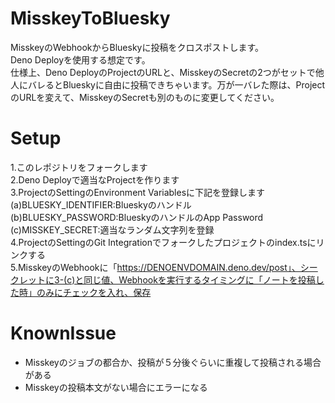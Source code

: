 # MisskeyToBluesky
MisskeyのWebhookからBlueskyに投稿をクロスポストします。<br>
Deno Deployを使用する想定です。<br>
仕様上、Deno DeployのProjectのURLと、MisskeyのSecretの2つがセットで他人にバレるとBlueskyに自由に投稿できちゃいます。万が一バレた際は、ProjectのURLを変えて、MisskeyのSecretも別のものに変更してください。<br>

# Setup
1.このレポジトリをフォークします<br>
2.Deno Deployで適当なProjectを作ります<br>
3.ProjectのSettingのEnvironment Variablesに下記を登録します<br>
(a)BLUESKY_IDENTIFIER:Blueskyのハンドル<br>
(b)BLUESKY_PASSWORD:BlueskyのハンドルのApp Password<br>
(c)MISSKEY_SECRET:適当なランダム文字列を登録<br>
4.ProjectのSettingのGit Integrationでフォークしたプロジェクトのindex.tsにリンクする<br>
5.MisskeyのWebhookに「https://DENOENVDOMAIN.deno.dev/post」、シークレットに3-(c)と同じ値、Webhookを実行するタイミングに「ノートを投稿した時」のみにチェックを入れ、保存


# KnownIssue
- Misskeyのジョブの都合か、投稿が５分後ぐらいに重複して投稿される場合がある
- Misskeyの投稿本文がない場合にエラーになる
